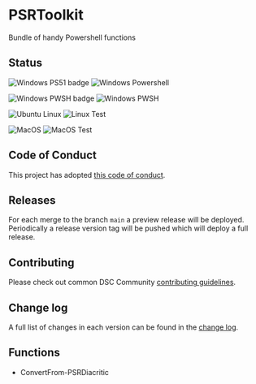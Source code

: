# PSRToolkit

Bundle of handy Powershell functions

## Status

![Windows PS51 badge](https://badgen.net/badge/icon/windows?icon=windows&label=ps5.1) ![Windows Powershell](https://gist.githubusercontent.com/Proud-Rabbit/79ca127fedb0c195b29ceebd5a963a13/raw/winps51-badge.svg)

![Windows PWSH badge](https://badgen.net/badge/icon/windows?icon=windows&label=pwsh) ![Windows PWSH](https://gist.githubusercontent.com/Proud-Rabbit/79ca127fedb0c195b29ceebd5a963a13/raw/winpwsh-badge.svg)

![Ubuntu Linux](https://badgen.net/badge/icon/Ubuntu?icon=terminal&label=pwsh) ![Linux Test](https://gist.githubusercontent.com/Proud-Rabbit/79ca127fedb0c195b29ceebd5a963a13/raw/linux-badge.svg)

![MacOS](https://badgen.net/badge/icon/MacOS?icon=apple&label=pwsh) ![MacOS Test](https://gist.githubusercontent.com/Proud-Rabbit/79ca127fedb0c195b29ceebd5a963a13/raw/macos-badge.svg)

## Code of Conduct

This project has adopted [this code of conduct](CODE_OF_CONDUCT.md).

## Releases

For each merge to the branch `main` a preview release will be
deployed.
Periodically a release version tag will be pushed which will deploy a
full release.

## Contributing

Please check out common DSC Community [contributing guidelines](https://dsccommunity.org/guidelines/contributing).

## Change log

A full list of changes in each version can be found in the [change log](CHANGELOG.md).

## Functions

- ConvertFrom-PSRDiacritic
